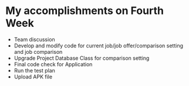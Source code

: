 # My accomplishments on Fourth Week

- Team discussion
- Develop and modify code for current job/job offer/comparison setting and job comparison
- Upgrade Project Database Class for comparison setting
- Final code check for Application
- Run the test plan
- Upload APK file
